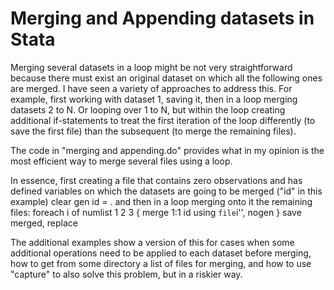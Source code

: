 # Merging and Appending datasets in Stata
Merging several datasets in a loop might be not very straightforward because there must exist an original dataset on which all the following ones are merged.
I have seen a variety of approaches to address this. For example, first working with dataset 1, saving it, then in a loop merging datasets 2 to N. Or looping over 1 to N, but within the loop creating additional if-statements to treat the first iteration of the loop differently (to save the first file) than the subsequent (to merge the remaining files).

The code in "merging and appending.do" provides what in my opinion is the most efficient way to merge several files using a loop.

In essence, first creating a file that contains zero observations and has defined variables on which the datasets are going to be merged ("id" in this example)
    clear
    gen id = .
and then in a loop merging onto it the remaining files:
    foreach i of numlist 1 2 3 {
        merge 1:1 id using `file`i'', nogen
    }
    save merged, replace

The additional examples show a version of this for cases when some additional operations need to be applied to each dataset before merging, how to get from some directory a list of files for merging, and how to use "capture" to also solve this problem, but in a riskier way.
